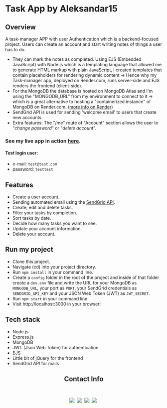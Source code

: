 # Task App by Aleksandar15

## Overview

A task-manager APP with user Authentication which is a backend-focused project. Users can create an account and start writing notes of things a user has to do.
- They can mark the notes as completed.
Using EJS (Embedded JavaScript) with Node.js which is a templating language that allowed me to generate HTML markup with plain JavaScript, I created templates that contain placeholders for rendering dynamic content -> Hence why my Task-manager app, deployed on Render.com, runs server-side and EJS renders the frontend (client-side).
- For the MongoDB the database is hosted on MongoDB Atlas and I'm using the "MONGODB_URL" from my environment to connect to it -> which is a great alternative to hosting a "containerized instance" of MongoDB on Render.com. (<a href="https://render.com/docs/connect-to-mongodb-atlas">more info on Render</a>)
- SendGrid API is used for sending 'welcome email' to users that create new accounts.
- Extra features:
The "/me" route of "Account" section allows the user to "*change password*" or "*delete account*".


### See my live app in action [here](https://task-manager-app-alek.onrender.com).

#### Test login user:

- e-mail: `test@test.com`
- password: `testtest`

## Features

- Create a user account.
- Sending automated email using the [SendGrid API](https://sendgrid.com/docs/API_Reference/index.html).
- Create, edit and delete tasks.
- Filter your tasks by completion.
- Sort tasks by date.
- Decide how many tasks you want to see.
- Update your account information.
- Delete your account.

## Run my project

- Clone this project.
- Navigate (cd) into your project directory.
- Run `npm install` in your command line.
- Create a `config` folder in the root of the project and inside of that folder create a `dev.env` file and write the URL for your MongoDB as `MONGODB_URL`, your port as `PORT`, your SendGrid credentials as `SENDGRID_API_KEY` and your JSON Web Token (JWT) as `JWT_SECRET`.
- Run `npm start` in your command line.
- Visit http://localhost:3000 in your browser!

## Tech stack

- Node.js
- Express.js
- MongoDB
- JWT (Json Web Token) for authentication
- EJS
- Little bit of jQuery for the frontend
- SendGrid API for mails

<h2 align='center'>Contact Info</h2>
<br/>
<p align='center'>
    <a href="https://instagram.com/aleksandarr15"><img src="https://img.shields.io/badge/instagram.com-@aleksandarr15-red?style=flat&logo=instagram"></a>&nbsp;
    <a href="mailto:aleksandarangelov15@hotmail.com"><img src="https://img.shields.io/badge/email-aleksandarangelov15@hotmail.com-black?style=flat&logo=gmail"></a>&nbsp;
    <a href="https://aleksandar15.github.io/portfolio"><img src="https://img.shields.io/badge/portfolio-aleksandar15.github.io-green?style=flat"></a>&nbsp;
    <a href="https://www.linkedin.com/in/aleksandar15"><img src="https://img.shields.io/badge/linkedin-aleksandar15.github.io-blue?style=flat&logo=linkedin"></a>&nbsp;
</p>
